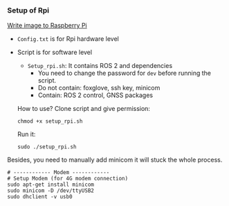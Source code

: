 ### Setup of Rpi
[Write image to Raspberry Pi ](https://orobotics.sharepoint.com/:w:/s/AMRSweeper/EYyAcXdbdvBDn3S_FSLEkB8BfrLMU5o2DUBJO345Z8hJNw?e=cCnbcv)
- `Config.txt` is for Rpi hardware level
- Script is for software level
  - `Setup_rpi.sh`: It contains ROS 2 and dependencies
    - You need to change the password for `dev` before running the script.
    - Do not contain: foxglove, ssh key, minicom
    - Contain: ROS 2 control, GNSS packages
      
  How to use? Clone script and give permission:
  ```
  chmod +x setup_rpi.sh
  ```
  Run it:
  ```
  sudo ./setup_rpi.sh
  ```

Besides, you need to manually add minicom it will stuck the whole process.
```
# ------------ Modem ------------ 
# Setup Modem (for 4G modem connection)
sudo apt-get install minicom
sudo minicom -D /dev/ttyUSB2
sudo dhclient -v usb0
```
